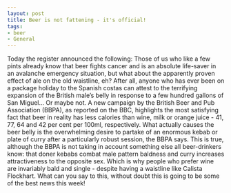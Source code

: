 ```yaml
---
layout: post
title: Beer is not fattening - it's official!
tags:
- beer
- General
---
```

Today the register announced the following:
Those of us who like a few pints already know that beer fights cancer and is an absolute life-saver in an avalanche emergency situation, but what about the apparently proven effect of ale on the old waistline, eh?
After all, anyone who has ever been on a package holiday to the Spanish costas can attest to the terrifying expansion of the British male’s belly in response to a few hundred gallons of San Miguel…
Or maybe not. A new campaign by the British Beer and Pub Association (BBPA), as reported on the BBC, highlights the most satisfying fact that beer in reality has less calories than wine, milk or orange juice - 41, 77, 64 and 42 per cent per 100ml, respectively.
What actually causes the beer belly is the overwhelming desire to partake of an enormous kebab or plate of curry after a particularly robust session, the BBPA says. This is true, although the BBPA is not taking in account something else all beer-drinkers know: that doner kebabs combat male pattern baldness and curry increases attractiveness to the opposite sex.
Which is why people who prefer wine are invariably bald and single - despite having a waistline like Calista Flockhart.
What can you say to this, without doubt this is going to be some of the best news this week!

